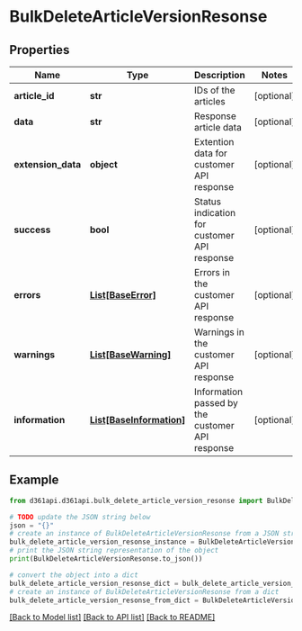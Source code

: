 # BulkDeleteArticleVersionResonse


## Properties

Name | Type | Description | Notes
------------ | ------------- | ------------- | -------------
**article_id** | **str** | IDs of the articles | [optional] 
**data** | **str** | Response article data | [optional] 
**extension_data** | **object** | Extention data for customer API response | [optional] 
**success** | **bool** | Status indication for customer API response | [optional] 
**errors** | [**List[BaseError]**](BaseError.md) | Errors in the customer API response | [optional] 
**warnings** | [**List[BaseWarning]**](BaseWarning.md) | Warnings in the customer API response | [optional] 
**information** | [**List[BaseInformation]**](BaseInformation.md) | Information passed by the customer API response | [optional] 

## Example

```python
from d361api.d361api.bulk_delete_article_version_resonse import BulkDeleteArticleVersionResonse

# TODO update the JSON string below
json = "{}"
# create an instance of BulkDeleteArticleVersionResonse from a JSON string
bulk_delete_article_version_resonse_instance = BulkDeleteArticleVersionResonse.from_json(json)
# print the JSON string representation of the object
print(BulkDeleteArticleVersionResonse.to_json())

# convert the object into a dict
bulk_delete_article_version_resonse_dict = bulk_delete_article_version_resonse_instance.to_dict()
# create an instance of BulkDeleteArticleVersionResonse from a dict
bulk_delete_article_version_resonse_from_dict = BulkDeleteArticleVersionResonse.from_dict(bulk_delete_article_version_resonse_dict)
```
[[Back to Model list]](../README.md#documentation-for-models) [[Back to API list]](../README.md#documentation-for-api-endpoints) [[Back to README]](../README.md)


